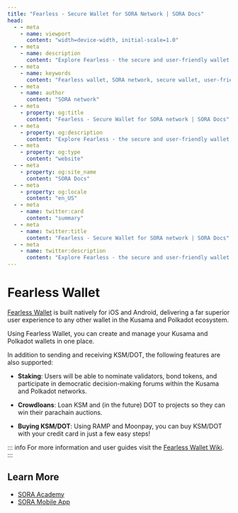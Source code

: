 ```yaml
---
title: "Fearless - Secure Wallet for SORA Network | SORA Docs"
head:
  - - meta
    - name: viewport
      content: "width=device-width, initial-scale=1.0"
  - - meta
    - name: description
      content: "Explore Fearless - the secure and user-friendly wallet for the SORA network. Discover the features, functionality, and benefits of Fearless, including easy account management, secure storage of digital assets, and seamless interaction with the SORA ecosystem."
  - - meta
    - name: keywords
      content: "Fearless wallet, SORA network, secure wallet, user-friendly wallet, account management, digital asset storage"
  - - meta
    - name: author
      content: "SORA network"
  - - meta
    - property: og:title
      content: "Fearless - Secure Wallet for SORA network | SORA Docs"
  - - meta
    - property: og:description
      content: "Explore Fearless - the secure and user-friendly wallet for the SORA network. Discover the features, functionality, and benefits of Fearless, including easy account management, secure storage of digital assets, and seamless interaction with the SORA ecosystem."
  - - meta
    - property: og:type
      content: "website"
  - - meta
    - property: og:site_name
      content: "SORA Docs"
  - - meta
    - property: og:locale
      content: "en_US"
  - - meta
    - name: twitter:card
      content: "summary"
  - - meta
    - name: twitter:title
      content: "Fearless - Secure Wallet for SORA network | SORA Docs"
  - - meta
    - name: twitter:description
      content: "Explore Fearless - the secure and user-friendly wallet for the SORA network. Discover the features, functionality, and benefits of Fearless, including easy account management, secure storage of digital assets, and seamless interaction with the SORA ecosystem."
---
```


# Fearless Wallet

[Fearless Wallet](https://fearlesswallet.io) is built natively for iOS and Android, delivering a far superior user experience to any other wallet in the Kusama and Polkadot ecosystem.

Using Fearless Wallet, you can create and manage your Kusama and Polkadot wallets in one place.

In addition to sending and receiving KSM/DOT, the following features are also supported:

- **Staking**: Users will be able to nominate validators, bond tokens, and participate in democratic decision-making forums within the Kusama and Polkadot networks.

- **Crowdloans**: Loan KSM and (in the future) DOT to projects so they can win their parachain auctions.

- **Buying KSM/DOT**: Using RAMP and Moonpay, you can buy KSM/DOT with your credit card in just a few easy steps!

::: info
For more information and user guides visit the [Fearless Wallet Wiki](https://wiki.fearlesswallet.io/).
:::

## Learn More

- [SORA Academy](/sora-academy)
- [SORA Mobile App](/mobile)
